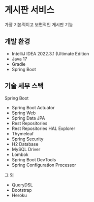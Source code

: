 # 게시판 서비스

가장 기본적이고 보편적인 게시판 기능

## 개발 환경

* IntelliJ IDEA 2022.3.1 (Ultimate Edition
* Java 17
* Gradle
* Spring Boot

## 기술 세부 스택

Spring Boot

* Spring Boot Actuator
* Spring Web
* Spring Data JPA
* Rest Repositories
* Rest Repositories HAL Explorer
* Thymeleaf
* Spring Security
* H2 Database
* MySQL Driver
* Lombok
* Spring Boot DevTools
* Spring Configuration Processor

그 외

* QueryDSL
* Bootstrap
* Heroku
